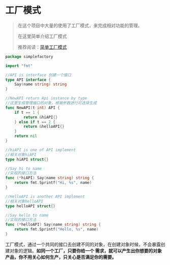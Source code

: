 # 工厂模式

>  在这个项目中大量的使用了工厂模式，来完成相对功能的管理。
>
> 在这里简单介绍工厂模式
>
> 推荐阅读：[简单工厂模式](https://www.topgoer.cn/docs/golang-design-pattern/SimpleFactory)

```go
package simplefactory

import "fmt"

//API is interface 创建一个接口
type API interface {
    Say(name string) string
}

//NewAPI return Api instance by type
//这里生成管理接口的对象，根据参数进行可选择生成
func NewAPI(t int) API {
    if t == 1 {
        return &hiAPI{}
    } else if t == 2 {
        return &helloAPI{}
    }
    return nil
}

//hiAPI is one of API implement
//相关对象hiAPI
type hiAPI struct{}

//Say hi to name
//实现的接口方法
func (*hiAPI) Say(name string) string {
    return fmt.Sprintf("Hi, %s", name)
}

//HelloAPI is another API implement
//相关对象helloAPI
type helloAPI struct{}

//Say hello to name
//实现的接口方法
func (*helloAPI) Say(name string) string {
    return fmt.Sprintf("Hello, %s", name)
}
```

工厂模式，通过一个共同的接口去创建不同的对象，在创建对象时候，不会暴露创建对象的逻辑。**如同一个工厂，只要你给一个 需求，就可以产生出你想要的对象产品，你不用关心如何生产，只关心是否满足你的需要。**

